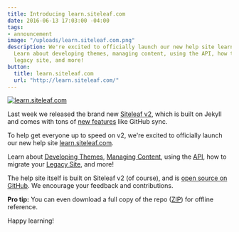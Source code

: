 ```yaml
---
title: Introducing learn.siteleaf.com
date: 2016-06-13 17:03:00 -04:00
tags:
- announcement
image: "/uploads/learn.siteleaf.com.png"
description: We're excited to officially launch our new help site learn.siteleaf.com.
  Learn about developing themes, managing content, using the API, how to migrate your
  legacy site, and more!
button:
  title: learn.siteleaf.com
  url: "http://learn.siteleaf.com/"
---
```


[![learn.siteleaf.com](/uploads/badges.svg)](http://learn.siteleaf.com)

Last week we released the brand new [Siteleaf v2](/blog/v2), which is built on Jekyll and comes with tons of [new features](/features) like GitHub sync.

To help get everyone up to speed on v2, we're excited to officially launch our new help site [learn.siteleaf.com](http://learn.siteleaf.com).

Learn about [Developing Themes](http://learn.siteleaf.com/themes/), [Managing Content](http://learn.siteleaf.com/content/), using the [API](http://learn.siteleaf.com/api/), how to migrate your [Legacy Site](http://learn.siteleaf.com/v1/), and more!

The help site itself is built on Siteleaf v2 (of course), and is [open source on GitHub](https://github.com/siteleaf/learn.siteleaf.com). We encourage your feedback and contributions.

**Pro tip:** You can even download a full copy of the repo ([ZIP](https://github.com/siteleaf/learn.siteleaf.com/archive/master.zip)) for offline reference.

Happy learning!
